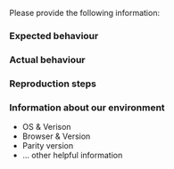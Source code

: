 Please provide the following information:

### Expected behaviour

### Actual behaviour

### Reproduction steps

### Information about our environment

* OS & Verison
* Browser & Version
* Parity version
* ... other helpful information
